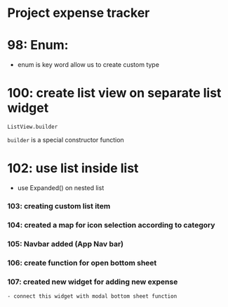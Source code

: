 # Project expense tracker

# 98: Enum:
- enum is key word allow us to create custom type

# 100: create list view on separate list widget
`ListView.builder`

`builder`  is a special constructor function

# 102: use list inside list
- use Expanded() on nested list

### 103: creating custom list item
### 104: created a map for icon selection according to category
### 105: Navbar added (App Nav bar)
### 106: create function for open bottom sheet
### 107: created new widget for adding new expense
    - connect this widget with modal bottom sheet function


